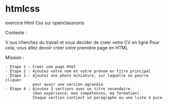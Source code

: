 # htmlcss
exercice Html Css sur openclassroms

Contexte : 

V
ous cherchez du travail et vous decider de creer votre CV en ligne
	Pour cela, vous allez devoir creer votre première page en HTML

Mission :

	- Etape 1 : Creer une page Html
	- Étape 2 : Ajoutez votre nom et votre prénom en titre principal 
	- Étape 3 : Ajoutez une photo miniature, sur laquelle on pourra cliquer
				pour avoir une version agrandie
	- Étape 4 : Ajoutez 3 sections avec un titre secondaire 
				(mon expérience, mes compétences, ma formation).
				Chaque section contient un paragraphe ou une liste à puce.
